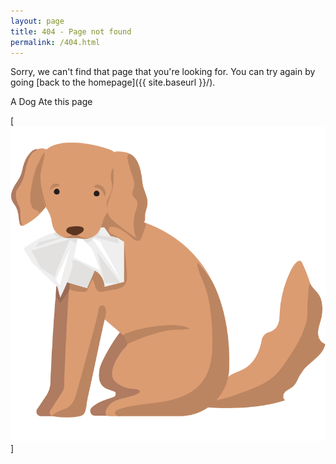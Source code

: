 ```yaml
---
layout: page
title: 404 - Page not found
permalink: /404.html
---
```


Sorry, we can't find that page that you're looking for. You can try again by going [back to the homepage]({{ site.baseurl }}/).

A Dog Ate this page 

[<img src="https://github.com/meghomita/meghomita.github.io/blob/master/images/404.png">]
